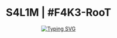 <h1 href="https://github.com/ABDOUNEsalim" align="center"> S4L1M | #F4K3-RooT </h1>

  
    

<!-- 
<h3 align="center">CS student and a passionate web developer</h3> -->

<!--   my-ticker -->    
<!-- &emsp;&emsp;&emsp;&emsp;&emsp;&emsp;&emsp;&emsp;&emsp;[![Typing SVG](https://readme-typing-svg.herokuapp.com?color=%ADFF2F&center=true&vCenter=true&width=1200&lines=Digital+forensics")](https://git.io/typing-svg) -->

<p align="center">
  <a href="https://github.com/ABDOUNEsalim">
    <img src="https://readme-typing-svg.herokuapp.com?color=%ADFF2F&center=true&vCenter=true&width=1200&lines=S4L1M+#F4K3-RooT;Reverse+Engineering" alt="Typing SVG">
  </a>
</p>
